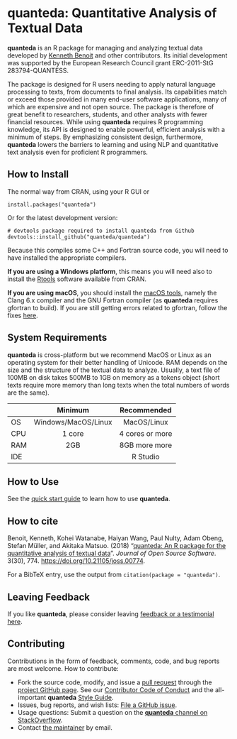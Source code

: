 quanteda: Quantitative Analysis of Textual Data
===============================================

**quanteda** is an R package for managing and analyzing textual data
developed by [Kenneth Benoit](http://kenbenoit.net) and other
contributors. Its initial development was supported by the European
Research Council grant ERC-2011-StG 283794-QUANTESS.

The package is designed for R users needing to apply natural language
processing to texts, from documents to final analysis. Its capabilities
match or exceed those provided in many end-user software applications,
many of which are expensive and not open source. The package is
therefore of great benefit to researchers, students, and other analysts
with fewer financial resources. While using **quanteda** requires R
programming knowledge, its API is designed to enable powerful, efficient
analysis with a minimum of steps. By emphasizing consistent design,
furthermore, **quanteda** lowers the barriers to learning and using NLP
and quantitative text analysis even for proficient R programmers.

How to Install
--------------

The normal way from CRAN, using your R GUI or

    install.packages("quanteda") 

Or for the latest development version:

    # devtools package required to install quanteda from Github 
    devtools::install_github("quanteda/quanteda") 

Because this compiles some C++ and Fortran source code, you will need to
have installed the appropriate compilers.

**If you are using a Windows platform**, this means you will need also
to install the [Rtools](https://CRAN.R-project.org/bin/windows/Rtools/)
software available from CRAN.

**If you are using macOS**, you should install the [macOS
tools](https://cran.r-project.org/bin/macosx/tools/), namely the Clang
6.x compiler and the GNU Fortran compiler (as **quanteda** requires
gfortran to build). If you are still getting errors related to gfortran,
follow the fixes
[here](https://thecoatlessprofessor.com/programming/rcpp-rcpparmadillo-and-os-x-mavericks--lgfortran-and--lquadmath-error/).

System Requirements
-------------------

**quanteda** is cross-platform but we recommend MacOS or Linux as an
operating system for their better handling of Unicode. RAM depends on
the size and the structure of the textual data to analyze. Usually, a
text file of 100MB on disk takes 500MB to 1GB on memory as a tokens
object (short texts require more memory than long texts when the total
numbers of words are the same).

<table>
<thead>
<tr class="header">
<th></th>
<th style="text-align: center;">Minimum</th>
<th style="text-align: center;">Recommended</th>
</tr>
</thead>
<tbody>
<tr class="odd">
<td>OS</td>
<td style="text-align: center;">Windows/MacOS/Linux</td>
<td style="text-align: center;">MacOS/Linux</td>
</tr>
<tr class="even">
<td>CPU</td>
<td style="text-align: center;">1 core</td>
<td style="text-align: center;">4 cores or more</td>
</tr>
<tr class="odd">
<td>RAM</td>
<td style="text-align: center;">2GB</td>
<td style="text-align: center;">8GB more more</td>
</tr>
<tr class="even">
<td>IDE</td>
<td style="text-align: center;"></td>
<td style="text-align: center;">R Studio</td>
</tr>
</tbody>
</table>

How to Use
----------

See the [quick start
guide](https://quanteda.io/articles/quickstart.html) to learn how to use
**quanteda**.

How to cite
-----------

Benoit, Kenneth, Kohei Watanabe, Haiyan Wang, Paul Nulty, Adam Obeng,
Stefan Müller, and Akitaka Matsuo. (2018) “[quanteda: An R package for
the quantitative analysis of textual
data](https://www.theoj.org/joss-papers/joss.00774/10.21105.joss.00774.pdf)”.
*Journal of Open Source Software*. 3(30), 774.
<https://doi.org/10.21105/joss.00774>.

For a BibTeX entry, use the output from
`citation(package = "quanteda")`.

Leaving Feedback
----------------

If you like **quanteda**, please consider leaving [feedback or a
testimonial here](https://github.com/quanteda/quanteda/issues/461).

Contributing
------------

Contributions in the form of feedback, comments, code, and bug reports
are most welcome. How to contribute:

-   Fork the source code, modify, and issue a [pull
    request](https://help.github.com/articles/creating-a-pull-request-from-a-fork/)
    through the [project GitHub
    page](https://github.com/quanteda/quanteda). See our [Contributor
    Code of
    Conduct](https://github.com/quanteda/quanteda/blob/master/CONDUCT.md)
    and the all-important **quanteda** [Style
    Guide](https://github.com/quanteda/quanteda/wiki/Style-guide).
-   Issues, bug reports, and wish lists: [File a GitHub
    issue](https://github.com/quanteda/quanteda/issues).
-   Usage questions: Submit a question on the [**quanteda** channel on
    StackOverflow](https://stackoverflow.com/questions/tagged/quanteda).
-   Contact [the maintainer](mailto:kbenoit@lse.ac.uk) by email.
